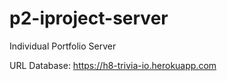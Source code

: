 # p2-iproject-server

Individual Portfolio Server

URL Database: https://h8-trivia-io.herokuapp.com
